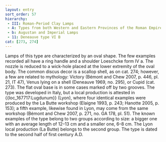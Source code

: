 ```yaml
---
layout: entry
sort_order: 57
hierarchy:
 - III: Roman-Period Clay Lamps
 - A: Types from both Western and Eastern Provinces of the Roman Empire
 - b: Augustan and Imperial Lamps
 - 11: Deneauve type VI B
cat: [273, 274]
---
```


Lamps of this type are characterized by an oval shape. The few examples recorded all have a ring handle and a shoulder Loeschcke form IV a. The nozzle is reduced to a wick-hole placed at the lower extremity of the oval body. The common discus decor is a scallop shell, as on cat. 274; however, a few are related to mythology: Victory (Bémont and Chew 2007, p. 446, pl. 21, IT 47), Venus lying on a shell (Deneauve 1969, no. 295), or Cupid (cat. 273). The flat oval base is in some cases marked off by two grooves. The type was developed in Italy, but a local production is attested in {{loc_167717:Lugdunum}} (Lyon), where four identical examples were produced by the La Butte workshop (Elaigne 1993, p. 243; Hanotte 2005, p. 153); a fifth example, likewise found in Lyon, may come from the same workshop (Bémont and Chew 2007, p. 271, no. GA 178, pl. 51). The known examples of the type belong to two groups according to size: a bigger one with an average length of 12–13 cm and a smaller one, 6–8 cm. The Lyon local production (La Butte) belongs to the second group. The type is dated to the second half of first century A.D.

